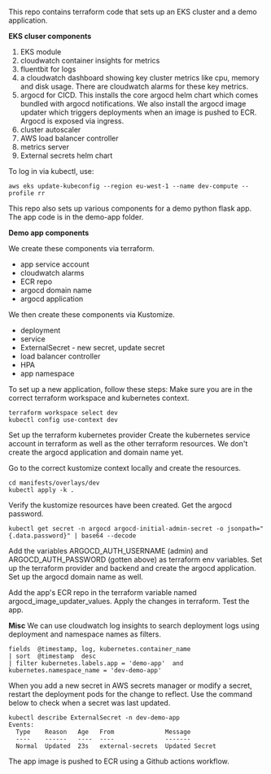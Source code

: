 
This repo contains terraform code that sets up an EKS cluster and a demo application.

**EKS cluser components**
1.  EKS module
2. cloudwatch container insights for metrics
6. fluentbit for logs
3.  a cloudwatch dashboard showing key cluster metrics like cpu, memory and disk usage. There are cloudwatch alarms for these key metrics.
4.  argocd for CICD. This installs the core argocd helm chart which comes bundled with argocd notifications. We also install the argocd image updater which triggers deployments when an image is pushed to ECR. Argocd is exposed via ingress.
5.  cluster autoscaler
6.  AWS load balancer controller
7.  metrics server
8.  External secrets helm chart

To log in via kubectl, use:

`aws eks update-kubeconfig --region eu-west-1 --name dev-compute --profile rr`

This repo also sets up various components for a demo python flask app. The app code is in the demo-app folder.

**Demo app components**

We create these components via terraform.
 - app service account 
 - cloudwatch alarms 
 - ECR repo
 - argocd domain name
 - argocd application

We then create these components via Kustomize.

- deployment
- service
- ExternalSecret - new secret, update secret
- load balancer controller
- HPA
- app namespace

To set up a new application, follow these steps:
Make sure you are in the correct terraform workspace and kubernetes context.

    terraform workspace select dev
    kubectl config use-context dev

Set up the terraform kubernetes provider Create the kubernetes service account in terraform as well as the other terraform resources. We don't create the argocd application and domain name yet.

Go to the correct kustomize context locally and create the resources.

    cd manifests/overlays/dev
    kubectl apply -k .

Verify the kustomize resources have been created. Get the argocd password.

    kubectl get secret -n argocd argocd-initial-admin-secret -o jsonpath="{.data.password}" | base64 --decode


Add the variables ARGOCD_AUTH_USERNAME (admin) and ARGOCD_AUTH_PASSWORD (gotten above) as terraform env variables. Set up the terraform provider and backend and create the argocd application. Set up the argocd domain name as well.

Add the app's ECR repo in the terraform variable named argocd_image_updater_values. Apply the changes in terraform.
Test the app.

**Misc**
We can use cloudwatch log insights to search deployment logs using deployment and namespace names as filters.

    fields  @timestamp, log, kubernetes.container_name
    | sort  @timestamp  desc
    | filter kubernetes.labels.app = 'demo-app'  and kubernetes.namespace_name = 'dev-demo-app'

When you add a new secret in AWS secrets manager or modify a secret, restart the deployment pods for the change to reflect. Use the command below to check when a secret was last updated.

    kubectl describe ExternalSecret -n dev-demo-app
    Events:
      Type    Reason   Age   From              Message
      ----    ------   ----  ----              -------
      Normal  Updated  23s   external-secrets  Updated Secret

The app image is pushed to ECR using a Github actions workflow.